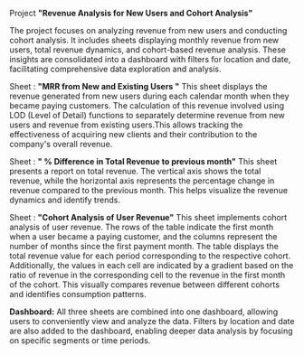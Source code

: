 Project  **"Revenue Analysis for New Users and Cohort Analysis"**

The project focuses on analyzing revenue from new users and conducting cohort analysis. It includes sheets displaying monthly revenue from new users, total revenue dynamics, and cohort-based revenue analysis. These insights are consolidated into a dashboard with filters for location and date, facilitating comprehensive data exploration and analysis.

Sheet : **"MRR from New and Existing Users "**
This sheet displays the revenue generated from new users during each calendar month when they became paying customers. The calculation of this revenue involved using LOD (Level of Detail) functions to separately determine revenue from new users and revenue from existing users.This allows tracking the effectiveness of acquiring new clients and their contribution to the company's overall revenue.

Sheet : **" % Difference in Total Revenue to previous month"**
This sheet presents a report on total revenue. The vertical axis shows the total revenue, while the horizontal axis represents the percentage change in revenue compared to the previous month. This helps visualize the revenue dynamics and identify trends.

Sheet : **"Cohort Analysis of User Revenue"**
This sheet implements cohort analysis of user revenue. The rows of the table indicate the first month when a user became a paying customer, and the columns represent the number of months since the first payment month. The table displays the total revenue value for each period corresponding to the respective cohort. Additionally, the values in each cell are indicated by a gradient based on the ratio of revenue in the corresponding cell to the revenue in the first month of the cohort. This visually compares revenue between different cohorts and identifies consumption patterns.

**Dashboard:**
All three sheets are combined into one dashboard, allowing users to conveniently view and analyze the data. Filters by location and date are also added to the dashboard, enabling deeper data analysis by focusing on specific segments or time periods.
